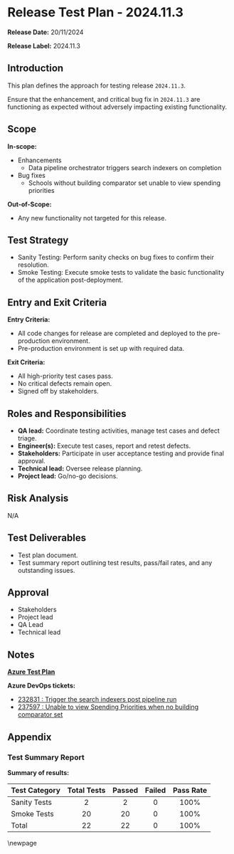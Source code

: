 # Release Test Plan - 2024.11.3

**Release Date:** 20/11/2024

**Release Label:** 2024.11.3

## Introduction

This plan defines the approach for testing release `2024.11.3`.

Ensure that the enhancement, and critical bug fix in `2024.11.3` are functioning as expected without adversely impacting existing 
functionality.

## Scope

**In-scope:**
- Enhancements
  - Data pipeline orchestrator triggers search indexers on completion
- Bug fixes 
  - Schools without building comparator set unable to view spending priorities

**Out-of-Scope:**
- Any new functionality not targeted for this release.

## Test Strategy

- Sanity Testing: Perform sanity checks on bug fixes to confirm their resolution.
- Smoke Testing: Execute smoke tests to validate the basic functionality of the application post-deployment.

## Entry and Exit Criteria

**Entry Criteria:**
- All code changes for release are completed and deployed to the pre-production environment.
- Pre-production environment is set up with required data.

**Exit Criteria:**
- All high-priority test cases pass.
- No critical defects remain open.
- Signed off by stakeholders.

## Roles and Responsibilities

- **QA lead:** Coordinate testing activities, manage test cases and defect triage.
- **Engineer(s):** Execute test cases, report and retest defects.
- **Stakeholders:** Participate in user acceptance testing and provide final approval.
- **Technical lead:** Oversee release planning.
- **Project lead:** Go/no-go decisions.

## Risk Analysis

N/A

## Test Deliverables

- Test plan document.
- Test summary report outlining test results, pass/fail rates, and any outstanding issues.

## Approval

- Stakeholders
- Project lead
- QA Lead
- Technical lead

## Notes

**[Azure Test Plan](https://dfe-ssp.visualstudio.com/s198-DfE-Benchmarking-service/_testPlans/define?planId=238516&suiteId=238517)**

**Azure DevOps tickets:**
- [232831 : Trigger the search indexers post pipeline run](https://dfe-ssp.visualstudio.com/s198-DfE-Benchmarking-service/_workitems/edit/232831)
- [237597 : Unable to view Spending Priorities when no building comparator set](https://dfe-ssp.visualstudio.com/s198-DfE-Benchmarking-service/_workitems/edit/237597)

## Appendix

### Test Summary Report

**Summary of results:**

| Test Category | Total Tests | Passed | Failed | Pass Rate |
|---------------|:-----------:|:------:|:------:|:---------:|
| Sanity Tests  |      2      |   2    |   0    |   100%    |
| Smoke Tests   |     20      |   20   |   0    |   100%    |
| Total         |     22      |   22   |   0    |   100%    |

<!-- Leave the rest of this page blank -->
\newpage
